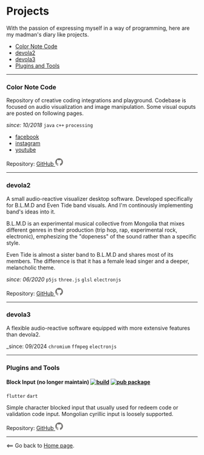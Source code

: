 # Projects

With the passion of expressing myself in a way of programming, here are my madman's diary like projects.

- [Color Note Code](#color-note-code)
- [devola2](#devola2)
- [devola3](#devola3)
- [Plugins and Tools](#plugins-and-tools)

----------------------

### Color Note Code

Repository of creative coding integrations and playground. Codebase is focused on audio visualization and image manipulation. Some visual ouputs are posted on following pages. 

_since: 10/2018_ `java` `c++` `processing`

- [facebook](https://www.facebook.com/colornotecode)
- [instagram](https://www.instagram.com/colornotecode/)
- [youtube](https://www.youtube.com/channel/UCGmwCteDtjSBGco4qqs1QIQ)

Repository: [GitHub ![GitHub Logo](assets/user/github.png)](https://github.com/vonqo/gestalt)

----------------------

### devola2 

A small audio-reactive visualizer desktop software. Developed specifically for B.L.M.D and Even Tide band visuals. And I'm continously implementing band's ideas into it.

B.L.M.D is an experimental musical collective from Mongolia that mixes different genres in their production (trip hop, rap, experimental rock, electronic), emphesizing the "dopeness" of the sound rather than a specific style. 

Even Tide is almost a sister band to B.L.M.D and shares most of its members. The difference is that it has a female lead singer and a deeper, melancholic theme.

_since: 06/2020_ `p5js` `three.js` `glsl` `electronjs`

Repository: [GitHub ![GitHub Logo](assets/user/github.png)](https://github.com/vonqo/devola2)

----------------------

### devola3

A flexible audio-reactive software equipped with more extensive features than devola2.

_since: 09/2024 `chromium` `ffmpeg` `electronjs`

----------------------

### Plugins and Tools

#### Block Input (no longer maintain) [![build](https://github.com/vonqo/block_input/workflows/build/badge.svg?branch=master)](https://github.com/vonqo/block_input/actions) [![pub package](https://img.shields.io/pub/v/block_input.svg)](https://pub.dev/packages/block_input)

`flutter` `dart`

Simple character blocked input that usually used for redeem code or validation code input. Mongolian cyrillic input is loosely supported.

Repository: [GitHub ![GitHub Logo](assets/user/github.png)](https://github.com/vonqo/block_input)

----------------------

<== Go back to [Home page](.).
